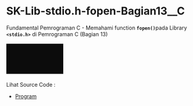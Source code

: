 # SK-Lib-stdio.h-fopen-Bagian13__C
Fundamental Pemrograman C - Memahami function <code><b>fopen()</b></code>pada Library <code><b>&lt;stdio.h></b></code> di Pemrograman C (Bagian 13)<br><br>
<img src="https://github.com/RizkyKhapidsyah/SK-Lib-stdio.h-fopen-Bagian13__C/blob/master/SK-Lib-stdio.h-fopen-Bagian13__C/result/001.PNG"><br><br>
Lihat Source Code : <br>
- <a href="https://github.com/RizkyKhapidsyah/SK-Lib-stdio.h-fopen-Bagian13__C/blob/master/SK-Lib-stdio.h-fopen-Bagian13__C/Source.c">Program</a>
